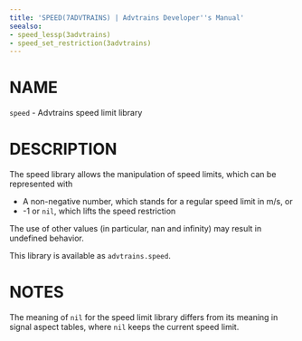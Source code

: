 ```yaml
---
title: 'SPEED(7ADVTRAINS) | Advtrains Developer''s Manual'
seealso:
- speed_lessp(3advtrains)
- speed_set_restriction(3advtrains)
---
```


# NAME
`speed` - Advtrains speed limit library

# DESCRIPTION
The speed library allows the manipulation of speed limits, which can be represented with

* A non-negative number, which stands for a regular speed limit in m/s, or
* -1 or `nil`, which lifts the speed restriction

The use of other values (in particular, nan and infinity) may result in undefined behavior.

This library is available as `advtrains.speed`.

# NOTES

The meaning of `nil` for the speed limit library differs from its meaning in signal aspect tables, where `nil` keeps the current speed limit.
